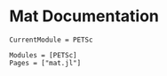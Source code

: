 # Mat Documentation

```@meta
CurrentModule = PETSc
```

```@autodocs
Modules = [PETSc]
Pages = ["mat.jl"]
```
